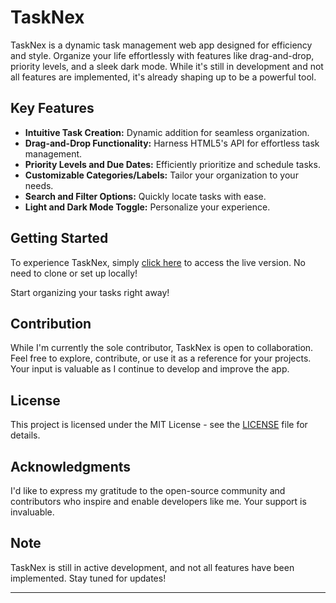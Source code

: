 # TaskNex

TaskNex is a dynamic task management web app designed for efficiency and style. Organize your life effortlessly with features like drag-and-drop, priority levels, and a sleek dark mode. While it's still in development and not all features are implemented, it's already shaping up to be a powerful tool.

## Key Features

- **Intuitive Task Creation:** Dynamic addition for seamless organization.
- **Drag-and-Drop Functionality:** Harness HTML5's API for effortless task management.
- **Priority Levels and Due Dates:** Efficiently prioritize and schedule tasks.
- **Customizable Categories/Labels:** Tailor your organization to your needs.
- **Search and Filter Options:** Quickly locate tasks with ease.
- **Light and Dark Mode Toggle:** Personalize your experience.

## Getting Started

To experience TaskNex, simply [click here](https://tasknex.vercel.app/) to access the live version. No need to clone or set up locally!

Start organizing your tasks right away!

## Contribution

While I'm currently the sole contributor, TaskNex is open to collaboration. Feel free to explore, contribute, or use it as a reference for your projects. Your input is valuable as I continue to develop and improve the app.

## License

This project is licensed under the MIT License - see the [LICENSE](LICENSE) file for details.

## Acknowledgments

I'd like to express my gratitude to the open-source community and contributors who inspire and enable developers like me. Your support is invaluable.

## Note

TaskNex is still in active development, and not all features have been implemented. Stay tuned for updates!

---
